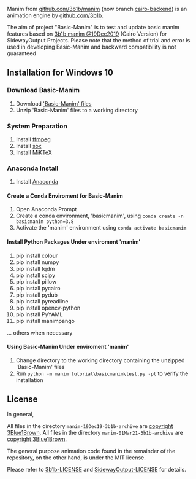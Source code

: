 Manim from [github.com/3b1b/manim](https://github.com/3b1b/manim) (now branch [cairo-backend](https://github.com/3b1b/manim/tree/cairo-backend)) is an animation engine 
by [github.com/3b1b](https://github.com/3b1b).

The aim of project "Basic-Manim" is to test and update basic manim features based on 
[3b1b manim @19Dec2019](https://github.com/3b1b/manim/tree/ba2f2f8840df37b2e7de2841c961d9a02b03c9e4) (Cairo Version) for SidewayOutput Projects. Please note that the method of trial and error is used in developing Basic-Manim and backward compatibility is not guaranteed

## Installation for Windows 10
### Download Basic-Manim
1. Download ['Basic-Manim' files](https://github.com/SidewayOutput/Basic-Manim/archive/main.zip)
2. Unzip 'Basic-Manim' files to a working directory

### System Preparation
1. Install [ffmpeg](https://www.ffmpeg.org)
2. Install [sox](http://sox.sourceforge.net)
3. Install [MiKTeX](https://miktex.org/download)

### Anaconda Install
1. Install [Anaconda](https://www.anaconda.com/products/individual)

#### Create a Conda Enviroment for Basic-Manim
1. Open Anaconda Prompt
2. Create a conda environment, 'basicmanim', using `conda create -n basicmanim python=3.8`
3. Activate the 'manim' environment using `conda activate basicmanim`

#### Install Python Packages Under enviroment 'manim'
1. pip install colour
2. pip install numpy
3. pip install tqdm
4. pip install scipy
5. pip install pillow
6. pip install pycairo
7. pip install pydub
8. pip install pyreadline
9. pip install opencv-python
10. pip install PyYAML
11. pip install manimpango

... others when necessary

#### Using Basic-Manim Under enviroment 'manim'
1. Change directory to the working directory containing the unzipped 'Basic-Manim' files
2. Run `python -m manim tutorial\basicmanim\test.py -pl` to verify the installation

## License

In general,

All files in the directory `manim-19Dec19-3b1b-archive` are [copyright 3Blue1Brown](https://github.com/SidewayOutput/Basic-Manim/blob/main/manim-19Dec19-3b1b-archive/LICENSE).
All files in the directory `manim-01Mar21-3b1b-archive` are [copyright 3Blue1Brown](https://github.com/SidewayOutput/Basic-Manim/blob/main/manim-01Mar21-3b1b-archive/LICENSE.md).

The general purpose animation code found in the remainder of the repository, on the other hand, 
is under the MIT license.

Please refer to [3b1b-LICENSE](3b1b-LICENSE) and [SidewayOutput-LICENSE](SidewayOutput-LICENSE) for details.
